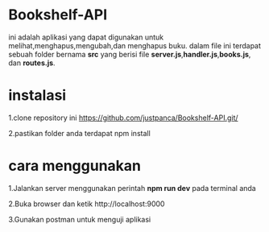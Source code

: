# Bookshelf-API

ini adalah aplikasi yang dapat digunakan untuk melihat,menghapus,mengubah,dan menghapus buku.
dalam file ini terdapat sebuah folder bernama **src** yang berisi file **server.js**,**handler.js**,**books.js**, dan **routes.js**.

# instalasi
1.clone repository ini https://github.com/justpanca/Bookshelf-API.git/

2.pastikan folder anda terdapat npm install

# cara menggunakan
1.Jalankan server menggunakan perintah **npm run dev** pada terminal anda

2.Buka browser dan ketik http://localhost:9000

3.Gunakan postman untuk menguji aplikasi
